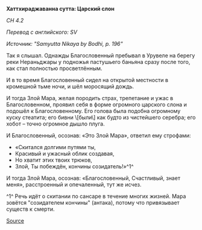 **Хаттхираджаванна сутта: Царский слон**

*СН 4\.2*

*Перевод с английского: SV*

*Источник: "Samyutta Nikaya by Bodhi, p\. 196"*

Так я слышал\. Однажды Благословенный пребывал в Урувеле на берегу реки Нераньджары у подножья пастушьего баньяна сразу после того, как стал полностью просветлённым\. 

И в то время Благословенный сидел на открытой местности в кромешной тьме ночи, и шёл моросящий дождь\. 

И тогда Злой Мара, желая породить страх, трепетание и ужас в Благословенном, проявил себя в форме огромного царского слона и подошёл к Благословенному\. Его голова была подобна огромному куску стеатита; его бивни \\[были\\] как будто из чистейшего серебра; его хобот – точно огромное дышло плуга\. 

И Благословенный, осознав: «Это Злой Мара», ответил ему строфами: 

* «Скитался долгими путями ты, 
* Красивый и ужасный облик создавая, 
* Но хватит этих твоих трюков, 
* Злой, Ты побеждён, кончины созидатель\!»^1^ 

И тогда Злой Мара, осознав: «Благословенный, Счастливый, знает меня», расстроенный и опечаленный, тут же исчез\. 

^1^ Речь идёт о скитании по сансаре в течение многих жизней\. Мара зовётся "созидателем кончины" \(антака\), потому что привязывает существ к смерти\.

[Source](https://www\.theravada\.ru/Teaching/Canon/Suttanta/Texts/sn4_2\-hatthirajavanna\-sutta\-sv\.htm)